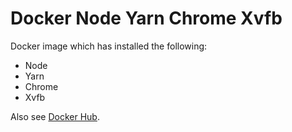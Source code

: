 Docker Node Yarn Chrome Xvfb
============================

Docker image which has installed the following:
- Node
- Yarn
- Chrome
- Xvfb

Also see [Docker Hub](https://hub.docker.com/r/joscha/node-yarn-chrome-xvfb/).
